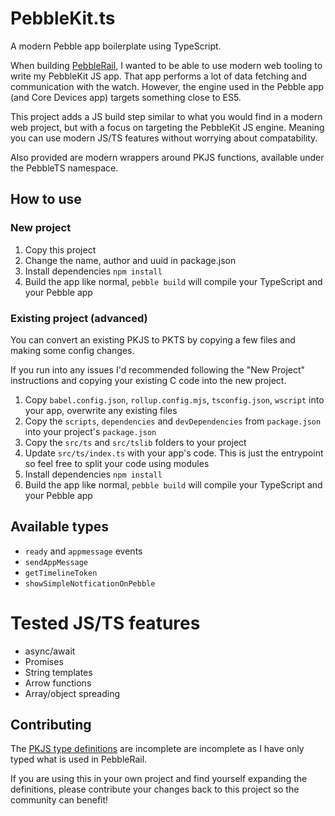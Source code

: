 # PebbleKit.ts

A modern Pebble app boilerplate using TypeScript.

When building [PebbleRail](https://github.com/jccit/pebblerail), I wanted to be able to use modern web tooling to write my PebbleKit JS app. That app performs a lot of data fetching and communication with the watch. However, the engine used in the Pebble app (and Core Devices app) targets something close to ES5.

This project adds a JS build step similar to what you would find in a modern web project, but with a focus on targeting the PebbleKit JS engine. Meaning you can use modern JS/TS features without worrying about compatability.

Also provided are modern wrappers around PKJS functions, available under the PebbleTS namespace.

## How to use

### New project

1. Copy this project
2. Change the name, author and uuid in package.json
3. Install dependencies `npm install`
4. Build the app like normal, `pebble build` will compile your TypeScript and your Pebble app

### Existing project (advanced)

You can convert an existing PKJS to PKTS by copying a few files and making some config changes.

If you run into any issues I'd recommended following the "New Project" instructions and copying your existing C code into the new project.

1. Copy `babel.config.json`, `rollup.config.mjs`, `tsconfig.json`, `wscript` into your app, overwrite any existing files
2. Copy the `scripts`, `dependencies` and `devDependencies` from `package.json` into your project's `package.json`
3. Copy the `src/ts` and `src/tslib` folders to your project
4. Update `src/ts/index.ts` with your app's code. This is just the entrypoint so feel free to split your code using modules
5. Install dependencies `npm install`
6. Build the app like normal, `pebble build` will compile your TypeScript and your Pebble app

## Available types

- `ready` and `appmessage` events
- `sendAppMessage`
- `getTimelineToken`
- `showSimpleNotficationOnPebble`

# Tested JS/TS features

- async/await
- Promises
- String templates
- Arrow functions
- Array/object spreading

## Contributing

The [PKJS type definitions](https://github.com/jccit/PebbleKit.ts/blob/main/src/ts/pebble.d.ts) are incomplete are incomplete as I have only typed what is used in PebbleRail.

If you are using this in your own project and find yourself expanding the definitions, please contribute your changes back to this project so the community can benefit!

